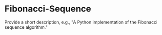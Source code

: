 # Fibonacci-Sequence
Provide a short description, e.g., "A Python implementation of the Fibonacci sequence algorithm."
